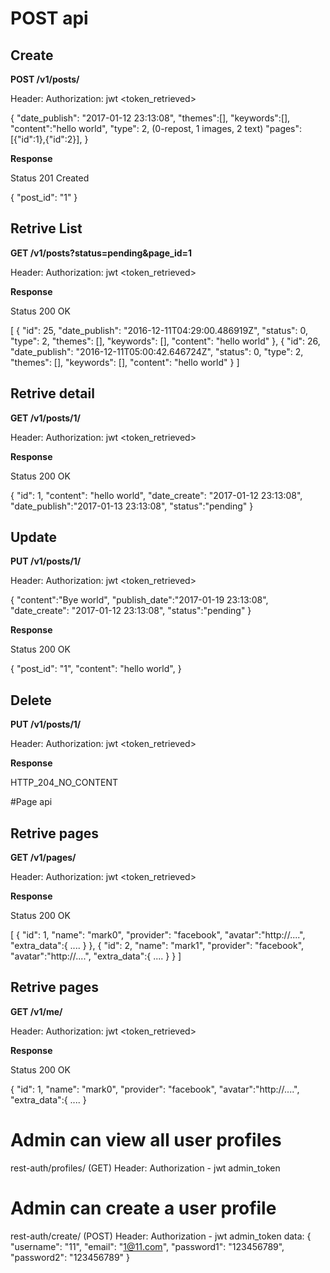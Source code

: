 # POST api
## Create
**POST /v1/posts/**  

Header: Authorization: jwt <token_retrieved>  

{
	"date_publish": "2017-01-12 23:13:08",
    "themes":[],
    "keywords":[],
	"content":"hello world",
    "type": 2,  (0-repost, 1 images, 2 text)
    "pages":[{"id":1},{"id":2}],
}  

**Response**

Status 201 Created

{
    "post_id": "1"
}

## Retrive List
**GET /v1/posts?status=pending&page_id=1**

Header: Authorization: jwt <token_retrieved>

**Response**

Status 200 OK

[
    {
        "id": 25,
        "date_publish": "2016-12-11T04:29:00.486919Z",
        "status": 0,
        "type": 2,
        "themes": [],
        "keywords": [],
        "content": "hello world"
    },
    {
        "id": 26,
        "date_publish": "2016-12-11T05:00:42.646724Z",
        "status": 0,
        "type": 2,
        "themes": [],
        "keywords": [],
        "content": "hello world"
    }
]

## Retrive detail
**GET /v1/posts/1/**

Header: Authorization: jwt <token_retrieved>

**Response**

Status 200 OK

{
"id": 1,
"content": "hello world",
"date_create": "2017-01-12 23:13:08",
"date_publish":"2017-01-13 23:13:08",
"status":"pending"
}



## Update

**PUT /v1/posts/1/**

Header: Authorization: jwt <token_retrieved>

{
    "content":"Bye world",
    "publish_date":"2017-01-19 23:13:08",
    "date_create": "2017-01-12 23:13:08",
    "status":"pending"
}

**Response**

Status 200 OK

{
    "post_id": "1",
    "content": "hello world",
}

## Delete
**PUT /v1/posts/1/**

Header: Authorization: jwt <token_retrieved>

**Response**

HTTP_204_NO_CONTENT



#Page api

## Retrive pages
**GET /v1/pages/**

Header: Authorization: jwt <token_retrieved>

**Response**

Status 200 OK

[
  {
    "id": 1,
    "name": "mark0",
    "provider": "facebook",
    "avatar":"http://....",
    "extra_data":{
    ....
    }
  },
  {
    "id": 2,
    "name": "mark1",
    "provider": "facebook",
    "avatar":"http://....",
    "extra_data":{
    ....
    }
  }
]

## Retrive pages
**GET /v1/me/**

Header: Authorization: jwt <token_retrieved>

**Response**

Status 200 OK

{
"id": 1,
"name": "mark0",
"provider": "facebook",
"avatar":"http://....",
"extra_data":{
....
}













# Admin can view all user profiles
rest-auth/profiles/ (GET)
Header: Authorization - jwt admin_token

# Admin can create a user profile
rest-auth/create/ (POST)
Header: Authorization - jwt admin_token
data:
{
    "username": "11",
    "email": "1@11.com",
    "password1": "123456789",
    "password2": "123456789"
}
